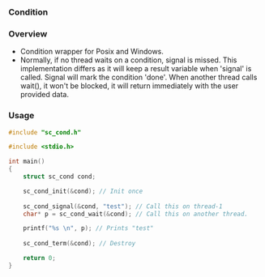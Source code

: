 ### Condition

### Overview

- Condition wrapper for Posix and Windows.
- Normally, if no thread waits on a condition, signal is missed. This  
  implementation differs as it will keep a result variable when 'signal' is  
  called. Signal will mark the condition 'done'. When another thread calls  
  wait(), it won't be blocked, it will return immediately with the user  
  provided data.

### Usage

```c
#include "sc_cond.h"

#include <stdio.h>

int main()
{
    struct sc_cond cond;

    sc_cond_init(&cond); // Init once
    
    sc_cond_signal(&cond, "test"); // Call this on thread-1
    char* p = sc_cond_wait(&cond); // Call this on another thread.

    printf("%s \n", p); // Prints "test"
    
    sc_cond_term(&cond); // Destroy

    return 0;
}

```